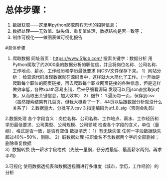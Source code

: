 # 总体步骤：
1. 数据获取——这里用python爬取前程无忧的招聘信息；
2. 数据处理——无效值、缺失值、重复值处理，数据结构是否一致等；
3. 制作可视化——做图表做可视化报告

#具体步骤
1. 爬取数据
网址首页：https://www.51job.com/ 搜索关键字：数据分析
用Python爬取了约2000条的数据分析的职位信，并且将岗位名称、公司名称、工作地点、薪水、工作经历和学历最低要求 用CSV文件保存下来。
  1）网站分析：
  检查源代码发现数据就在源码当中，这样就大大简化了工作。（一开始是爬取每个职位的网页链接，再去爬取每个职业网页链接的各种信息，但是这样做效率低，各种xpath容易出错，后来仔细看源码 发现可以用json直接取js对象，从而取出关键信息，加大效率）
  2）细节：
  1.遍历每一页，保存到csv（虽然搜索结果有几百页，但我大概看了一下，44页以后跟数据分析就没什么关系了）
  2.数据量大，分批写入csv
  3.指定编码为utf_8_sig（否则会乱码）
 
2.数据处理
各个字段含义：岗位名称、公司名称、工作地点、薪水、工作经历和学历最低要求、公司类型、公司规模、公司领域
检查各个字段的含义，单位（量纲）、格式是否一致，是否有空值
  数据清洗：
  1）有无缺失值
  任何一字段数据缺失超过40%~50%，删除。
  2）脏数据处理
  把职业名不含数据两个字的全部删掉；删除重复数据  
  3）数据转换
  统一薪水字段格式（先统一量纲，仔分成最低、最高薪水两列，再求平均）

3.可视化
使用数据透视表和数据透视图进行多维度（城市，学历，工作经验）的分析
